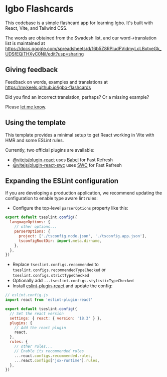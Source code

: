 # Igbo Flashcards

This codebase is a simple flashcard app for learning Igbo. It's built with React, Vite, and Tailwind CSS.

The words are obtained from the Swadesh list, and our word->translation list is maintained at https://docs.google.com/spreadsheets/d/16b5Z8RPludFVidmyLcLBxtveGk_UDSfEQiTHXyC0NiI/edit?usp=sharing

## Giving feedback

Feedback on words, examples and translations at https://mykeels.github.io/igbo-flashcards

Did you find an incorrect translation, perhaps? Or a missing example?

Please [let me know](https://docs.google.com/forms/d/e/1FAIpQLSeQ00Tb144rwK7PxPRIIL4ohYt0uyaAuqVHUfDjg6ikJobHoQ/viewform).

## Using the template

This template provides a minimal setup to get React working in Vite with HMR and some ESLint rules.

Currently, two official plugins are available:

- [@vitejs/plugin-react](https://github.com/vitejs/vite-plugin-react/blob/main/packages/plugin-react/README.md) uses [Babel](https://babeljs.io/) for Fast Refresh
- [@vitejs/plugin-react-swc](https://github.com/vitejs/vite-plugin-react-swc) uses [SWC](https://swc.rs/) for Fast Refresh

## Expanding the ESLint configuration

If you are developing a production application, we recommend updating the configuration to enable type aware lint rules:

- Configure the top-level `parserOptions` property like this:

```js
export default tseslint.config({
  languageOptions: {
    // other options...
    parserOptions: {
      project: ['./tsconfig.node.json', './tsconfig.app.json'],
      tsconfigRootDir: import.meta.dirname,
    },
  },
})
```

- Replace `tseslint.configs.recommended` to `tseslint.configs.recommendedTypeChecked` or `tseslint.configs.strictTypeChecked`
- Optionally add `...tseslint.configs.stylisticTypeChecked`
- Install [eslint-plugin-react](https://github.com/jsx-eslint/eslint-plugin-react) and update the config:

```js
// eslint.config.js
import react from 'eslint-plugin-react'

export default tseslint.config({
  // Set the react version
  settings: { react: { version: '18.3' } },
  plugins: {
    // Add the react plugin
    react,
  },
  rules: {
    // other rules...
    // Enable its recommended rules
    ...react.configs.recommended.rules,
    ...react.configs['jsx-runtime'].rules,
  },
})
```
